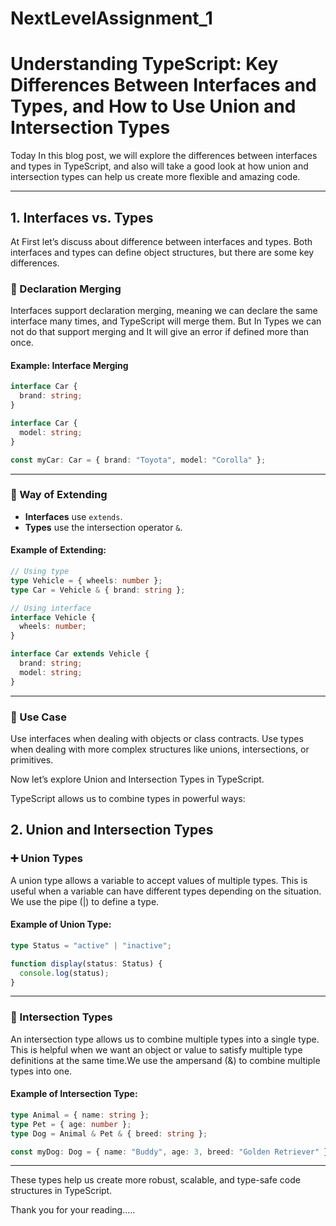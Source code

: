 # NextLevelAssignment_1


# Understanding TypeScript: Key Differences Between Interfaces and Types, and How to Use Union and Intersection Types

Today In this blog post, we will explore the differences between interfaces and types in TypeScript, and also will take a good look at how union and intersection types can help us create more flexible and amazing code.

---

## 1. Interfaces vs. Types

At First let’s discuss about difference between interfaces and types. Both interfaces and types can define object structures, but there are some key differences.

### 🔄 Declaration Merging

Interfaces support declaration merging, meaning we can declare the same interface many times, and TypeScript will merge them. But In Types we can not do that support merging and It will give an error if defined more than once.

#### Example: Interface Merging

```ts
interface Car {
  brand: string;
}

interface Car {
  model: string;
}

const myCar: Car = { brand: "Toyota", model: "Corolla" };
```

---

### 🧩 Way of Extending

- **Interfaces** use `extends`.
- **Types** use the intersection operator `&`.

#### Example of Extending:

```ts
// Using type
type Vehicle = { wheels: number };
type Car = Vehicle & { brand: string };

// Using interface
interface Vehicle {
  wheels: number;
}

interface Car extends Vehicle {
  brand: string;
  model: string;
}
```

---

### 🎯 Use Case

Use interfaces when dealing with objects or class contracts. Use types when dealing with more complex structures like unions, intersections, or primitives.


Now let’s explore Union and Intersection Types in TypeScript. 

TypeScript allows us to combine types in powerful ways:


## 2. Union and Intersection Types

### ➕ Union Types

A union type allows a variable to accept values of multiple types. This is useful when a variable can have different types depending on the situation. We use the pipe (|) to define a type.

#### Example of Union Type:

```ts
type Status = "active" | "inactive";

function display(status: Status) {
  console.log(status);
}
```

---

### 🔗 Intersection Types

An intersection type allows us to combine multiple types into a single type. This is helpful when we want an object or value to satisfy multiple type definitions at the same time.We use the ampersand (&) to combine multiple types into one.

#### Example of Intersection Type:

```ts
type Animal = { name: string };
type Pet = { age: number };
type Dog = Animal & Pet & { breed: string };

const myDog: Dog = { name: "Buddy", age: 3, breed: "Golden Retriever" };
```

---

These types help us create more robust, scalable, and type-safe code structures in TypeScript.

Thank you for your reading.....
